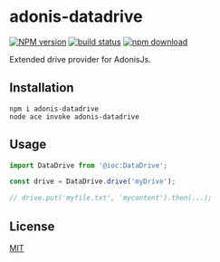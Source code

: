 # adonis-datadrive

[![NPM version][npm-image]][npm-url]
[![build status][ci-image]][ci-url]
[![npm download][download-image]][download-url]

Extended drive provider for AdonisJs.

## Installation

```console
npm i adonis-datadrive
node ace invoke adonis-datadrive
```

## Usage

```js
import DataDrive from '@ioc:DataDrive';

const drive = DataDrive.drive('myDrive');

// drive.put('myfile.txt', 'mycontent').then(...);
```

## License

[MIT](./LICENSE)

[npm-image]: https://img.shields.io/npm/v/adonis-datadrive.svg
[npm-url]: https://www.npmjs.com/package/adonis-datadrive
[ci-image]: https://github.com/zakodium/adonis-datadrive/workflows/Node.js%20CI/badge.svg?branch=master
[ci-url]: https://github.com/zakodium/adonis-datadrive/actions?query=workflow%3A%22Node.js+CI%22
[download-image]: https://img.shields.io/npm/dm/adonis-datadrive.svg
[download-url]: https://www.npmjs.com/package/adonis-datadrive
